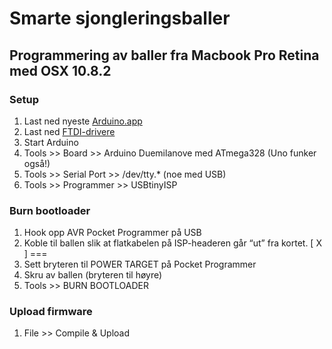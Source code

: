 Smarte sjongleringsballer
=========================

Programmering av baller fra Macbook Pro Retina med OSX 10.8.2
-------------------------------------------------------------

### Setup
1. Last ned nyeste [Arduino.app][1]
2. Last ned [FTDI-drivere][2]
3. Start Arduino 
4. Tools >> Board >> Arduino Duemilanove med ATmega328 (Uno funker også!)
5. Tools >> Serial Port >> /dev/tty.* (noe med USB)
6. Tools >> Programmer >> USBtinyISP

### Burn bootloader
1. Hook opp AVR Pocket Programmer på USB
2. Koble til ballen slik at flatkabelen på ISP-headeren går “ut” fra kortet. [   X ] ===
3. Sett bryteren til POWER TARGET på Pocket Programmer
4. Skru av ballen (bryteren til høyre)
5. Tools >> BURN BOOTLOADER

### Upload firmware
1. File >> Compile & Upload

[1]: http://arduino.cc/en/Main/Software
[2]: http://www.ftdichip.com/Drivers/VCP.htm
